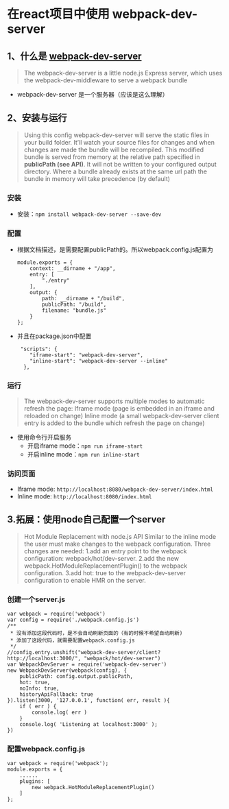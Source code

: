 # 在react项目中使用 webpack-dev-server

## 1、什么是 [webpack-dev-server](http://webpack.github.io/docs/webpack-dev-server.html)
> The webpack-dev-server is a little node.js Express server, which uses the webpack-dev-middleware to serve a webpack bundle

* webpack-dev-server 是一个服务器（应该是这么理解）

## 2、安装与运行
> Using this config webpack-dev-server will serve the static files in your build folder. It’ll watch your source files for changes and when changes are made the bundle will be recompiled. This modified bundle is served from memory at the relative path specified in **publicPath (see API)**. It will not be written to your configured output directory. Where a bundle already exists at the same url path the bundle in memory will take precedence (by default)

### 安装
* 安装：`npm install webpack-dev-server --save-dev`

### 配置
* 根据文档描述，是需要配置publicPath的。所以webpack.config.js配置为
	```
	module.exports = {
	    context: __dirname + "/app",
	    entry: [
	        "./entry"
	    ],
	    output: {
	        path: __dirname + "/build",
	        publicPath: "/build",
	        filename: "bundle.js"
	    }
	};
	```
* 并且在package.json中配置
	```
	 "scripts": {
	    "iframe-start": "webpack-dev-server",
	    "inline-start": "webpack-dev-server --inline"
	  },
	```

### 运行
> The webpack-dev-server supports multiple modes to automatic refresh the page:
	Iframe mode (page is embedded in an iframe and reloaded on change)
	Inline mode (a small webpack-dev-server client entry is added to the bundle which refresh the page on change)

* 使用命令行开启服务
	* 开启iframe mode：`npm run iframe-start`
	* 开启inline mode：`npm run inline-start`

### 访问页面
* Iframe mode: `http://localhost:8080/webpack-dev-server/index.html`
* Inline mode: `http://localhost:8080/index.html`

## 3.拓展：使用node自己配置一个server
> Hot Module Replacement with node.js API
Similar to the inline mode the user must make changes to the webpack configuration.
Three changes are needed:
1.add an entry point to the webpack configuration: webpack/hot/dev-server.
2.add the new webpack.HotModuleReplacementPlugin() to the webpack configuration.
3.add hot: true to the webpack-dev-server configuration to enable HMR on the server.

### 创建一个server.js
```
var webpack = require('webpack')
var config = require('./webpack.config.js')
/**
 * 没有添加这段代码时，是不会自动刷新页面的（有的时候不希望自动刷新)
 * 添加了这段代码，就需要配置webpack.config.js
 */
//config.entry.unshift("webpack-dev-server/client?http://localhost:3000/", "webpack/hot/dev-server")
var WebpackDevServer = require('webpack-dev-server')
new WebpackDevServer(webpack(config), {
	publicPath: config.output.publicPath,
	hot: true,
	noInfo: true,
	historyApiFallback: true
}).listen(3000, '127.0.0.1', function( err, result ){
	if ( err ) {
		console.log( err )
	}
	console.log( 'Listening at localhost:3000' );
})
```
### 配置webpack.config.js
```
var webpack = require('webpack');
module.exports = {
    ......
    plugins: [
        new webpack.HotModuleReplacementPlugin()
    ]
};
```
